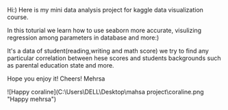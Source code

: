 Hi:)
Here is my mini data analysis project for kaggle data visualization course. 


In this toturial we learn how to use seaborn more accurate, visulizing regression among parameters in database and more:)

It's a data of student(reading,writing and math score) we try to find any particular correlation between hese scores and students backgrounds such as parental education state and more. 

Hope you enjoy it!
Cheers!
Mehrsa

![Happy coraline](C:\Users\DELL\Desktop\mahsa project\coraline.png "Happy mehrsa")


